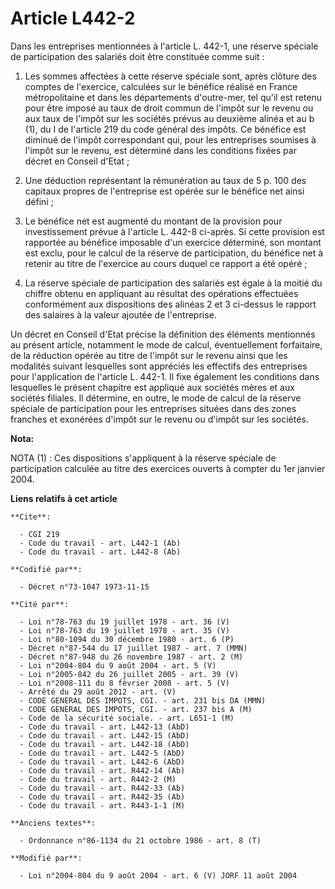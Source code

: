 # Article L442-2

Dans les entreprises mentionnées à l'article L. 442-1, une réserve spéciale de participation des salariés doit être
constituée comme suit :

1. Les sommes affectées à cette réserve spéciale sont, après clôture des comptes de l'exercice, calculées sur le bénéfice
réalisé en France métropolitaine et dans les départements d'outre-mer, tel qu'il est retenu pour être imposé au taux de droit
commun de l'impôt sur le revenu ou aux taux de l'impôt sur les sociétés prévus au deuxième alinéa et au b (1), du I de
l'article 219 du code général des impôts. Ce bénéfice est diminué de l'impôt correspondant qui, pour les entreprises soumises
à l'impôt sur le revenu, est déterminé dans les conditions fixées par décret en Conseil d'Etat ;

2. Une déduction représentant la rémunération au taux de 5 p. 100 des capitaux propres de l'entreprise est opérée sur le
bénéfice net ainsi défini ;

3. Le bénéfice net est augmenté du montant de la provision pour investissement prévue à l'article L. 442-8 ci-après. Si cette
provision est rapportée au bénéfice imposable d'un exercice déterminé, son montant est exclu, pour le calcul de la réserve de
participation, du bénéfice net à retenir au titre de l'exercice au cours duquel ce rapport a été opéré ;

4. La réserve spéciale de participation des salariés est égale à la moitié du chiffre obtenu en appliquant au résultat des
opérations effectuées conformément aux dispositions des alinéas 2 et 3 ci-dessus le rapport des salaires à la valeur ajoutée
de l'entreprise.

Un décret en Conseil d'Etat précise la définition des éléments mentionnés au présent article, notamment le mode de calcul,
éventuellement forfaitaire, de la réduction opérée au titre de l'impôt sur le revenu ainsi que les modalités suivant
lesquelles sont appréciés les effectifs des entreprises pour l'application de l'article L. 442-1. Il fixe également les
conditions dans lesquelles le présent chapitre est appliqué aux sociétés mères et aux sociétés filiales. Il détermine, en
outre, le mode de calcul de la réserve spéciale de participation pour les entreprises situées dans des zones franches et
exonérées d'impôt sur le revenu ou d'impôt sur les sociétés.

**Nota:**

NOTA (1) : Ces dispositions s'appliquent à la réserve spéciale de participation calculée au titre des exercices ouverts à
compter du 1er janvier 2004.

**Liens relatifs à cet article**

	**Cite**:

	  - CGI 219
	  - Code du travail - art. L442-1 (Ab)
	  - Code du travail - art. L442-8 (Ab)

	**Codifié par**:

	  - Décret n°73-1047 1973-11-15

	**Cité par**:

	  - Loi n°78-763 du 19 juillet 1978 - art. 36 (V)
	  - Loi n°78-763 du 19 juillet 1978 - art. 35 (V)
	  - Loi n°80-1094 du 30 décembre 1980 - art. 6 (P)
	  - Décret n°87-544 du 17 juillet 1987 - art. 7 (MMN)
	  - Décret n°87-948 du 26 novembre 1987 - art. 2 (M)
	  - Loi n°2004-804 du 9 août 2004 - art. 5 (V)
	  - Loi n°2005-842 du 26 juillet 2005 - art. 39 (V)
	  - Loi n°2008-111 du 8 février 2008 - art. 5 (V)
	  - Arrêté du 29 août 2012 - art. (V)
	  - CODE GENERAL DES IMPOTS, CGI. - art. 231 bis DA (MMN)
	  - CODE GENERAL DES IMPOTS, CGI. - art. 237 bis A (M)
	  - Code de la sécurité sociale. - art. L651-1 (M)
	  - Code du travail - art. L442-13 (AbD)
	  - Code du travail - art. L442-15 (AbD)
	  - Code du travail - art. L442-18 (AbD)
	  - Code du travail - art. L442-5 (AbD)
	  - Code du travail - art. L442-6 (AbD)
	  - Code du travail - art. R442-14 (Ab)
	  - Code du travail - art. R442-2 (M)
	  - Code du travail - art. R442-33 (Ab)
	  - Code du travail - art. R442-35 (Ab)
	  - Code du travail - art. R443-1-1 (M)

	**Anciens textes**:

	  - Ordonnance n°86-1134 du 21 octobre 1986 - art. 8 (T)

	**Modifié par**:

	  - Loi n°2004-804 du 9 août 2004 - art. 6 (V) JORF 11 août 2004
